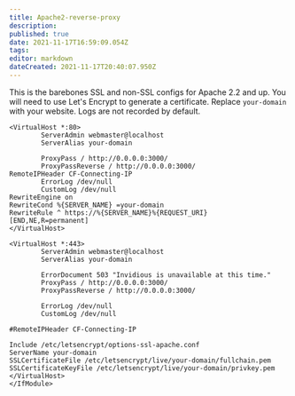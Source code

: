 ```yaml
---
title: Apache2-reverse-proxy
description: 
published: true
date: 2021-11-17T16:59:09.054Z
tags: 
editor: markdown
dateCreated: 2021-11-17T20:40:07.950Z
---
```


This is the barebones SSL and non-SSL configs for Apache 2.2 and up. You will need to use Let's Encrypt to generate a certificate. Replace `your-domain` with your website. Logs are not recorded by default.

```
<VirtualHost *:80>
        ServerAdmin webmaster@localhost
        ServerAlias your-domain

        ProxyPass / http://0.0.0.0:3000/
        ProxyPassReverse / http://0.0.0.0:3000/
RemoteIPHeader CF-Connecting-IP
        ErrorLog /dev/null
        CustomLog /dev/null
RewriteEngine on
RewriteCond %{SERVER_NAME} =your-domain
RewriteRule ^ https://%{SERVER_NAME}%{REQUEST_URI} [END,NE,R=permanent]
</VirtualHost>

<VirtualHost *:443>
        ServerAdmin webmaster@localhost
        ServerAlias your-domain

        ErrorDocument 503 "Invidious is unavailable at this time."
        ProxyPass / http://0.0.0.0:3000/
        ProxyPassReverse / http://0.0.0.0:3000/

        ErrorLog /dev/null
        CustomLog /dev/null

#RemoteIPHeader CF-Connecting-IP

Include /etc/letsencrypt/options-ssl-apache.conf
ServerName your-domain
SSLCertificateFile /etc/letsencrypt/live/your-domain/fullchain.pem
SSLCertificateKeyFile /etc/letsencrypt/live/your-domain/privkey.pem
</VirtualHost>
</IfModule>
```
